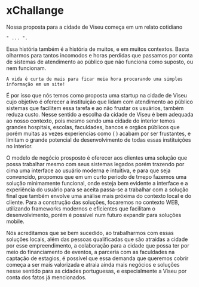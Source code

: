 # xChallange

  Nossa proposta para a cidade de Viseu começa em um relato cotidiano 
  
    " ... ".
Essa história também é a história de muitos, e em muitos contextos. Basta olharmos
para tantos incomodos e horas perdidas que passamos por conta de sistemas de atendimento ao público
que não funciona como suposto, ou nem funcionam.
  
    A vida é curta de mais para ficar meia hora procurando uma simples informação em um site!

  É por isso que nós temos como proposta uma startup na cidade de Viseu cujo objetivo é oferecer 
  a instituição que lidam com atendimento ao público sistemas que facilitem essa tarefa e ao 
  não frustar os usuários, também reduza custo. 
  Nesse sentido a escolha da cidade de Viseu é bem adequada
  ao nosso contexto, pois mesmo sendo uma cidade do interior temos grandes hospitais, escolas, faculdades,
  bancos e orgãos públicos que porém muitas as vezes experiencias como (     ) acabam por ser frustantes, 
  e limitam o grande potencial de desenvolvimento de todas essas instituições no interior.
  
  O modelo de negócio prosposto é oferecer aos clientes uma solução que possa trabalhar mesmo com seus sistemas legados
  porém trazendo por cima uma interface ao usuário moderna e intuitiva, e para que seja convencido,
  propomos que em um curto periodo de tmepo fazemos uma solução minimamente funcional, onde esteja bem evidente
  a interface e a experiência do usuário para se aceita passa-se a trabalhar com a solução final que também
  envolve uma análise mais próxima do contexto local e do cliente.
    Para a construção das soluções, focaremos no contexto WEB, utilizando frameworks modernos e eficientes
    que facilitam o desenvolvimento, porém é possível num futuro expandir para soluções mobile.
    
    
  Nós acreditamos que se bem sucedido, ao trabalharmos com essas soluções locais, além das pessoas
    qualificadas que são atraidas a cidade por esse empreendimento, a colaboração para a cidade que possa ter 
    por meio do financiamento de eventos, a parceria com as faculdades na captação de estagios, 
    é possível que essa demanda que queremos cobrir começa a ser mais valorizada e atraia ainda mais
    negócios e soluções nesse sentido para as cidades portuguesas, e especialmente a Viseu por conta
    dos fatos já mencionados.

